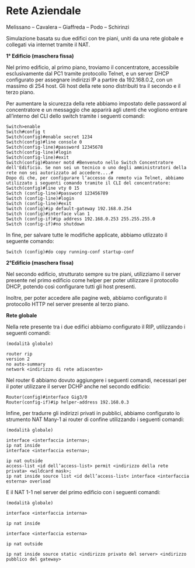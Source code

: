 # Rete Aziendale

Melissano – Cavalera – Giaffreda – Podo – Schirinzi

Simulazione basata su due edifici con tre piani, uniti da una rete globale e collegati via internet tramite il NAT.

**1° Edificio (maschera fissa)**

Nel primo edificio, al primo piano, troviamo il concentratore, accessibile esclusivamente dal PC1 tramite protocollo Telnet, e un server DHCP configurato per assegnare indirizzi IP a partire da 192.168.0.2, con un massimo di 254 host. Gli host della rete sono distribuiti tra il secondo e il terzo piano.

Per aumentare la sicurezza della rete abbiamo impostato delle password al concentratore e un messaggio che apparirà agli utenti che vogliono entrare all’interno del CLI dello switch tramite i seguenti comandi:
````
Switch>enable
Switch#config t
Switch(config)#enable secret 1234
Switch(config)#line console 0
Switch(config-line)#password 12345678
Switch(config-line)#login
Switch(config-line)#exit
Switch(config)#banner motd #Benvenuto nello Switch Concentratore dell'Edificio. Se non sei un tecnico o uno degli amministratori della rete non sei autorizzato ad accedere....#
Dopo di che, per configurare l’accesso da remoto via Telnet, abbiamo utilizzato i seguenti comando tramite il CLI del concentratore:
Switch(config)#line vty 0 15
Switch (config-line)#password 123456789
Switch (config-line)#login
Switch (config-line)#exit
Switch (config)#ip default-gateway 192.168.0.254
Switch (config)#interface vlan 1
Switch (config-if)#ip address 192.168.0.253 255.255.255.0
Switch (config-if)#no shutdown
````
In fine, per salvare tutte le modifiche applicate, abbiamo utlizzato il seguente comando:

````
Switch (config)#do copy running-conf startup-conf
````
**2°Edificio (maschera fissa)**

Nel secondo edificio, strutturato sempre su tre piani, utilizziamo il server presente nel primo edificio come helper per poter utilizzare il protocollo DHCP, potendo così configurare tutti gli host presenti.

Inoltre, per poter accedere alle pagine web, abbiamo configurato il protocollo HTTP nel server presente al terzo piano.

**Rete globale**

Nella rete presente tra i due edifici abbiamo configurato il RIP, utilizzando i seguenti comandi:
````
(modalità globale)

router rip
version 2
no auto-summary
network <indirizzo di rete adiacente>
````
Nel router 6 abbiamo dovuto aggiungere i seguenti comandi, necessari per il poter utilizzare il server DCHP anche nel secondo edificio:
````
Router(config)#interface Gig3/0
Router(config-if)#ip helper-address 192.168.0.3
````
Infine, per tradurre gli indirizzi privati in pubblici, abbiamo configurato lo strumento NAT Many-1 ai router di confine utilizzando i seguenti comandi:
````
(modalità globale)

interface <interfaccia interna>;
ip nat inside
interface <interfaccia esterna>;

ip nat outside  
access-list <id dell’access-list> permit <indirizzo della rete privata> <wildcard mask>;  
ip nat inside source list <id dell’access-list< interface <interfaccia esterna> overload
````
E il NAT 1-1 nel server del primo edificio con i seguenti comandi:
````
(modalità globale)

interface <interfaccia interna>

ip nat inside

interface <interfaccia esterna>

ip nat outside

ip nat inside source static <indirizzo privato del server> <indirizzo pubblico del gateway>
````
